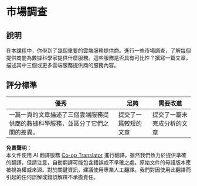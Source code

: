 <!--
CO_OP_TRANSLATOR_METADATA:
{
  "original_hash": "96f3696153d9ed54b19a1bb65438c104",
  "translation_date": "2025-08-25T17:31:33+00:00",
  "source_file": "5-Data-Science-In-Cloud/17-Introduction/assignment.md",
  "language_code": "tw"
}
-->
# 市場調查

## 說明

在本課程中，你學到了幾個重要的雲端服務提供商。進行一些市場調查，了解每個提供商能為數據科學家提供什麼服務。這些服務是否具有可比性？撰寫一篇文章，描述其中三個或更多雲端服務提供商的服務內容。

## 評分標準

優秀 | 足夠 | 需要改進
--- | --- | --- |
一篇一頁的文章描述了三個雲端服務提供商的數據科學服務，並區分了它們之間的差異。 | 提交了一篇較短的文章 | 提交了一篇未完成分析的文章

**免責聲明**：  
本文件使用 AI 翻譯服務 [Co-op Translator](https://github.com/Azure/co-op-translator) 進行翻譯。雖然我們致力於提供準確的翻譯，但請注意，自動翻譯可能包含錯誤或不準確之處。原始文件的母語版本應被視為權威來源。對於關鍵資訊，建議使用專業人工翻譯。我們對因使用此翻譯而引起的任何誤解或錯誤解釋不承擔責任。